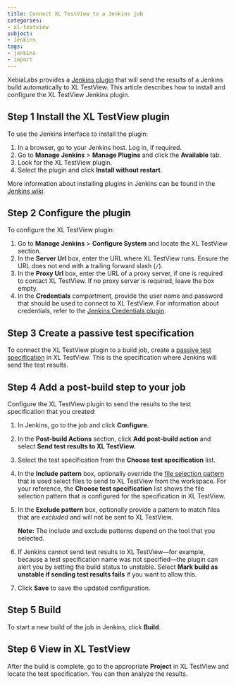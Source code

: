 ```yaml
---
title: Connect XL TestView to a Jenkins job
categories:
- xl-testview
subject:
- Jenkins
tags:
- jenkins
- import
---
```


XebiaLabs provides a [Jenkins plugin](https://wiki.jenkins-ci.org/display/JENKINS/XL+TestView+Plugin) that will send the results of a Jenkins build automatically to XL TestView. This article describes how to install and configure the XL TestView Jenkins plugin.

## Step 1 Install the XL TestView plugin

To use the Jenkins interface to install the plugin:

1. In a browser, go to your Jenkins host. Log in, if required.
1. Go to **Manage Jenkins** > **Manage Plugins** and click the **Available** tab.
1. Look for the XL TestView plugin.
1. Select the plugin and click **Install without restart**.

More information about installing plugins in Jenkins can be found in the [Jenkins wiki](https://wiki.jenkins-ci.org/display/JENKINS/Plugins).

## Step 2 Configure the plugin

To configure the XL TestView plugin:

1.  Go to **Manage Jenkins** > **Configure System** and locate the XL TestView section.
1.  In the **Server Url** box, enter the URL where XL TestView runs. Ensure the URL does not end with a trailing forward slash (`/`).
1.  In the **Proxy Url** box, enter the URL of a proxy server, if one is required to contact XL TestView. If no proxy server is required, leave the box empty.
1.  In the **Credentials** compartment, provide the user name and password that should be used to connect to XL TestView. For information about credentials, refer to the [Jenkins Credentials plugin](https://wiki.jenkins-ci.org/display/JENKINS/Credentials+Plugin).

## Step 3 Create a passive test specification

To connect the XL TestView plugin to a build job, create a [passive test specification](/xl-testview/how-to/create-a-test-specification.html) in XL TestView. This is the specification where Jenkins will send the test results.

## Step 4 Add a post-build step to your job

Configure the XL TestView plugin to send the results to the test specification that you created:

1. In Jenkins, go to the job and click **Configure**.
1. In the **Post-build Actions** section, click **Add post-build action** and select **Send test results to XL TestView**.
1. Select the test specification from the **Choose test specification** list.
1. In the **Include pattern** box, optionally override the [file selection pattern](/xl-testview/concept/file-selection-patterns.html) that is used select files to send to XL TestView from the workspace. For your reference, the **Choose test specification** list shows the file selection pattern that is configured for the specification in XL TestView.

1. In the **Exclude pattern** box, optionally provide a pattern to match files that are *excluded* and will not be sent to XL TestView.

   **Note:** The include and exclude patterns depend on the tool that you selected.

1. If Jenkins cannot send test results to XL TestView—for example, because a test specification name was not specified—the plugin can alert you by setting the build status to unstable. Select **Mark build as unstable if sending test results fails** if you want to allow this.
1. Click **Save** to save the updated configuration.

## Step 5 Build

To start a new build of the job in Jenkins, click **Build**.

## Step 6 View in XL TestView

After the build is complete, go to the appropriate **Project** in XL TestView and locate the test specification. You can then analyze the results.
